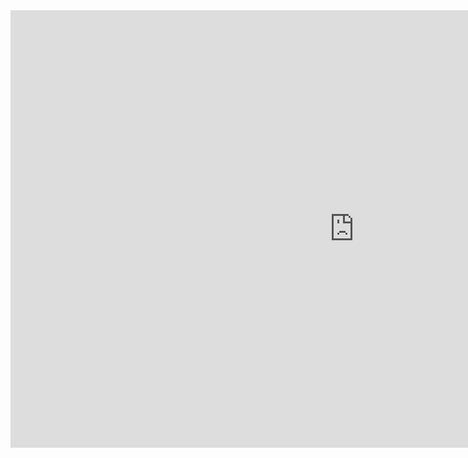 <iframe src="https://calendar.google.com/calendar/embed?height=600&wkst=1&ctz=America%2FChicago&bgcolor=%23ffffff&mode=AGENDA&title=Daniel&src=ZGFuaWVsLmZldGxpZmVAZ21haWwuY29t&src=azg2b3E0NzkzYmt1Ymd2NDQwa242ZXQ0MGNAZ3JvdXAuY2FsZW5kYXIuZ29vZ2xlLmNvbQ&color=%234285F4&color=%23E67C73" style="border-width:0" width="1100" height="700" frameborder="0" scrolling="no"></iframe>
